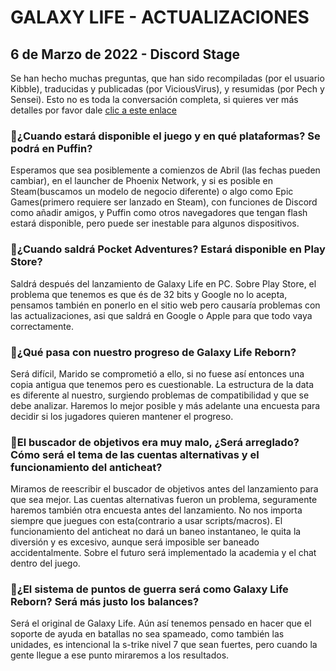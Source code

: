 # GALAXY LIFE - ACTUALIZACIONES
## 6 de Marzo de 2022 - Discord Stage
Se han hecho muchas preguntas, que han sido recompiladas (por el usuario Kibble), traducidas y publicadas (por ViciousVirus), y resumidas (por Pech y Sensei).
Esto no es toda la conversación completa, si quieres ver más detalles por favor dale [clic a este enlace](https://viciousvirus.github.io/gl_6-3-22)

### 📆¿Cuando estará disponible el juego y en qué plataformas? Se podrá en Puffin?
Esperamos que sea posiblemente a comienzos de Abril (las fechas pueden cambiar), en el launcher de Phoenix Network, y si es posible en Steam(buscamos un modelo de negocio diferente) o algo como Epic Games(primero requiere ser lanzado en Steam), con funciones de Discord como añadir amigos, y Puffin como otros navegadores que tengan flash estará disponible, pero puede ser inestable para algunos dispositivos. 

### 📱¿Cuando saldrá Pocket Adventures? Estará disponible en Play Store?
Saldrá después del lanzamiento de Galaxy Life en PC. Sobre Play Store, el problema que tenemos es que és de 32 bits y Google no lo acepta, pensamos también en ponerlo en el sitio web pero causaría problemas con las actualizaciones, asi que saldrá en Google o Apple para que todo vaya correctamente.

### 🤔¿Qué pasa con nuestro progreso de Galaxy Life Reborn?
Será difícil, Marido se comprometió a ello, si no fuese así entonces una copia antigua que tenemos pero es cuestionable. La estructura de la data es diferente al nuestro, surgiendo problemas de compatibilidad y que se debe analizar. Haremos lo mejor posible y más adelante una encuesta para decidir si los jugadores quieren mantener el progreso.

### 💢El buscador de objetivos era muy malo, ¿Será arreglado? Cómo será el tema de las cuentas alternativas y el funcionamiento del anticheat?
Miramos de reescribir el buscador de objetivos antes del lanzamiento para que sea mejor. Las cuentas alternativas fueron un problema, seguramente haremos también otra encuesta antes del lanzamiento. No nos importa siempre que juegues con esta(contrario a usar scripts/macros). El funcionamiento del anticheat no dará un baneo instantaneo, le quita la diversión y es excesivo, aunque será imposible ser baneado accidentalmente. Sobre el futuro será implementado la academia y el chat dentro del juego.

### 🤺¿El sistema de puntos de guerra será como Galaxy Life Reborn? Será más justo los balances?
Será el original de Galaxy Life. Aún así tenemos pensado en hacer que el soporte de ayuda en batallas no sea spameado, como también las unidades, es intencional la s-trike nivel 7 que sean fuertes, pero cuando la gente llegue a ese punto miraremos a los resultados.
